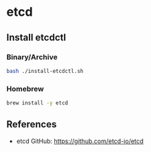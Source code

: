 # etcd

## Install etcdctl

### Binary/Archive

```bash
bash ./install-etcdctl.sh
```

### Homebrew

```sh
brew install -y etcd
```

## References

- etcd GitHub: <https://github.com/etcd-io/etcd>
